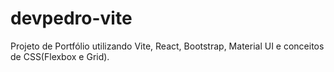 # devpedro-vite
Projeto de Portfólio utilizando Vite, React, Bootstrap, Material UI e conceitos de CSS(Flexbox e Grid).
